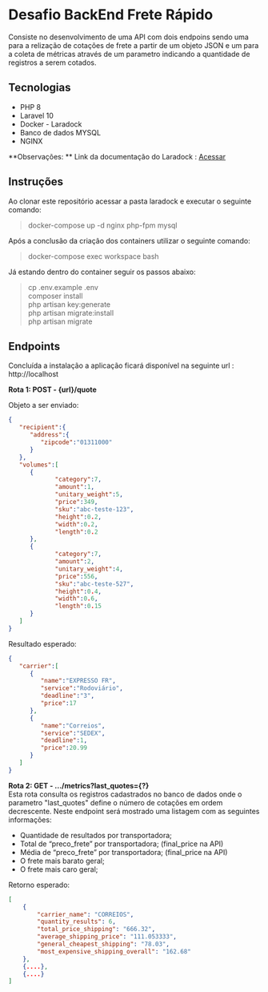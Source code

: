 # Desafio BackEnd Frete Rápido  
Consiste no desenvolvimento de uma API com dois endpoins sendo uma para a relização de cotações de frete a partir de um objeto JSON e um para a coleta de métricas através de um parametro indicando a quantidade de registros a serem cotados. 

## Tecnologias  

 - PHP 8  
 - Laravel 10  
 - Docker - Laradock  
 - Banco de dados MYSQL  
 - NGINX  

 **Observações: ** Link da documentação do Laradock : [Acessar](https://laradock.io/getting-started/)

## Instruções
Ao clonar este repositório acessar a pasta laradock e executar o seguinte comando:

>  docker-compose up -d nginx php-fpm mysql

Após a conclusão da criação dos containers utilizar o seguinte comando:

> docker-compose exec workspace bash  

Já estando dentro do container seguir os passos abaixo:

> cp .env.example .env  
> composer install  
> php artisan key:generate  
> php artisan migrate:install  
> php artisan migrate  
  
  ## Endpoints
Concluída a instalação a aplicação ficará disponível na seguinte url : http://localhost

**Rota 1: POST - {url}/quote**

Objeto a ser enviado:

```json  
{
   "recipient":{
      "address":{
         "zipcode":"01311000"
      }
   },
   "volumes":[
      {
	         "category":7,
	         "amount":1,
	         "unitary_weight":5,
	         "price":349,
	         "sku":"abc-teste-123",
	         "height":0.2,
	         "width":0.2,
	         "length":0.2
      },
      {
	         "category":7,
	         "amount":2,
	         "unitary_weight":4,
	         "price":556,
	         "sku":"abc-teste-527",
	         "height":0.4,
	         "width":0.6,
	         "length":0.15
      }
   ]
}
```  
Resultado esperado:  
```json  
{
   "carrier":[
      {
         "name":"EXPRESSO FR",
         "service":"Rodoviário",
         "deadline":"3",
         "price":17
      },
      {
         "name":"Correios",
         "service":"SEDEX",
         "deadline":1,
         "price":20.99
      }
   ]
}
``` 

**Rota 2: GET - .../metrics?last_quotes={?}**  
Esta rota consulta os registros cadastrados no banco de dados onde o parametro "last_quotes" define o número de cotações em ordem decrescente. 
Neste endpoint será mostrado uma listagem com as seguintes informações:

- Quantidade de resultados por transportadora;
- Total de “preco_frete” por transportadora; (final_price na API)
- Média de “preco_frete” por transportadora; (final_price na API)
- O frete mais barato geral;
- O frete mais caro geral;

Retorno esperado:  
```json  
[
	{
		"carrier_name": "CORREIOS",
		"quantity_results": 6,
		"total_price_shipping": "666.32",
		"average_shipping_price": "111.053333",
		"general_cheapest_shipping": "78.03",
		"most_expensive_shipping_overall": "162.68"
	},
    {....}, 
    {....}
]
```


